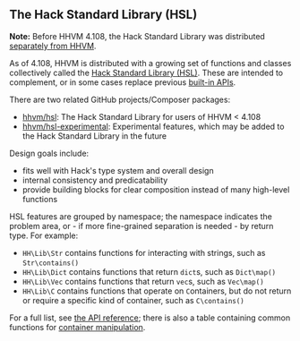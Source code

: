 ## The Hack Standard Library (HSL)

**Note:** Before HHVM 4.108, the Hack Standard Library was distributed
[separately from HHVM](https://github.com/hhvm/hsl/).

As of 4.108, HHVM is distributed with a growing set of functions and classes
collectively called the [Hack Standard Library (HSL)](/hsl/reference/).
These are intended to complement, or in some cases replace previous
[built-in APIs](/hack/reference/).

There are two related GitHub projects/Composer packages:

- [hhvm/hsl](https://github.com/hhvm/hsl/): The Hack Standard Library for users
  of HHVM < 4.108
- [hhvm/hsl-experimental](https://github.com/hhvm/hsl-experimental/):
  Experimental features, which may be added to the Hack Standard Library in the
  future

Design goals include:
- fits well with Hack's type system and overall design
- internal consistency and predicatability
- provide building blocks for clear composition instead of many high-level
  functions

HSL features are grouped by namespace; the namespace indicates the problem area,
or - if more fine-grained separation is needed - by return type. For example:

- `HH\Lib\Str` contains functions for interacting with strings, such as
  `Str\contains()`
- `HH\Lib\Dict` contains functions that return `dict`s, such as `Dict\map()`
- `HH\Lib\Vec` contains functions that return `vec`s, such as `Vec\map()`
- `HH\Lib\C` contains functions that operate on `C`ontainers, but do not
  return or require a specific kind of container, such as `C\contains()`

For a full list, see [the API reference](/hsl/reference/); there is also
a table containing common functions for [container manipulation].

[container manipulation]: /hack/built-in-types/arrays#using-dicts-keysets-and-vecs
